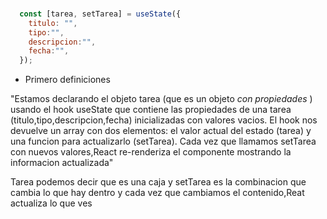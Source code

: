 ### 

``` js
  const [tarea, setTarea] = useState({
    titulo: "",
    tipo:"",
    descripcion:"",
    fecha:"",
  });
```

 - Primero definiciones

"Estamos declarando el objeto tarea (que es un objeto *con propiedades* ) usando el hook useState que contiene las propiedades de una tarea (titulo,tipo,descripcion,fecha) inicializadas con valores vacios. El hook nos devuelve un array con dos elementos: el valor actual del estado (tarea) y una funcion para actualizarlo (setTarea). Cada vez que llamamos setTarea con nuevos valores,React re-renderiza el componente mostrando la informacion actualizada"

Tarea podemos decir que es una caja y setTarea es la combinacion que cambia lo que hay dentro y cada vez que cambiamos el contenido,Reat actualiza lo que ves


